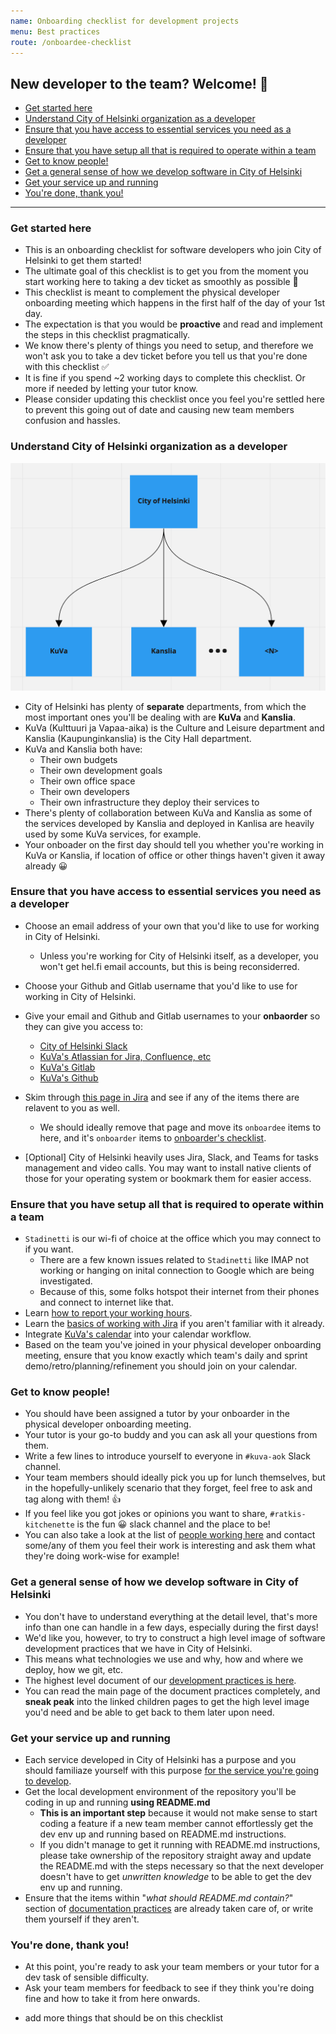```yaml
---
name: Onboarding checklist for development projects
menu: Best practices
route: /onboardee-checklist
---
```


## New developer to the team? Welcome! 👋

<!-- vim-markdown-toc GFM -->

* [Get started here](#get-started-here)
* [Understand City of Helsinki organization as a developer](#understand-city-of-helsinki-organization-as-a-developer)
* [Ensure that you have access to essential services you need as a developer](#ensure-that-you-have-access-to-essential-services-you-need-as-a-developer)
* [Ensure that you have setup all that is required to operate within a team](#ensure-that-you-have-setup-all-that-is-required-to-operate-within-a-team)
* [Get to know people!](#get-to-know-people)
* [Get a general sense of how we develop software in City of Helsinki](#get-a-general-sense-of-how-we-develop-software-in-city-of-helsinki)
* [Get your service up and running](#get-your-service-up-and-running)
* [You're done, thank you!](#youre-done-thank-you)

<!-- vim-markdown-toc -->

----

### Get started here

* This is an onboarding checklist for software developers who join City of Helsinki to get them started!
* The ultimate goal of this checklist is to get you from the moment you start working here to taking a dev ticket as smoothly as possible 🧡
* This checklist is meant to complement the physical developer onboarding meeting which happens in the first half of the day of your 1st day.
* The expectation is that you would be **proactive** and read and implement the steps in this checklist pragmatically.
* We know there's plenty of things you need to setup, and therefore we won't ask you to take a dev ticket before you tell us that you're done with this checklist ✅
* It is fine if you spend ~2 working days to complete this checklist. Or more if needed by letting your tutor know.
* Please consider updating this checklist once you feel you're settled here to prevent this going out of date and causing new team members confusion and hassles.

### Understand City of Helsinki organization as a developer
![City of Helsinki organization as a developer](../static/city_of_helsinki.png)
* City of Helsinki has plenty of **separate** departments, from which the most important ones you'll be dealing with are **KuVa** and **Kanslia**.
* KuVa (Kulttuuri ja Vapaa-aika) is the Culture and Leisure department and Kanslia (Kaupunginkanslia) is the City Hall department.
* KuVa and Kanslia both have:
    * Their own budgets
    * Their own development goals
    * Their own office space
    * Their own developers
    * Their own infrastructure they deploy their services to
* There's plenty of collaboration between KuVa and Kanslia as some of the services developed by Kanslia and deployed in Kanlisa are heavily used by some KuVa services, for example.
* Your onboader on the first day should tell you whether you're working in KuVa or Kanslia, if location of office or other things haven't given it away already 😀

### Ensure that you have access to essential services you need as a developer
* Choose an email address of your own that you'd like to use for working in City of Helsinki.
    * Unless you're working for City of Helsinki itself, as a developer, you won't get hel.fi email accounts, but this is being reconsiderred.
* Choose your Github and Gitlab username that you'd like to use for working in City of Helsinki.
* Give your email and Github and Gitlab usernames to your **onbaorder** so they can give you access to:
    * [City of Helsinki Slack](https://helsinkicity.slack.com/)
    * [KuVa's Atlassian for Jira, Confluence, etc](https://helsinkisolutionoffice.atlassian.net/wiki/spaces/DD/overview)
    * [KuVa's Gitlab](https://gitlab.com/City-of-Helsinki/KuVa)
    * [KuVa's Github](https://github.com/orgs/City-of-Helsinki/teams/kuva-developers/members)
* Skim through [this page in Jira](https://helsinkisolutionoffice.atlassian.net/wiki/spaces/DD/pages/851980/Services+and+accounts+for+new+developers) and see if any of
the items there are relavent to you as well.

   * We should ideally remove that page and move its `onboardee` items to here, and it's `onboarder` items to [onboarder's checklist](https://helsinkisolutionoffice.atlassian.net/wiki/spaces/DD/pages/416940090/Onboarding+checklist).

* [Optional] City of Helsinki heavily uses Jira, Slack, and Teams for tasks management and video calls.
You may want to install native clients of those for your operating system or bookmark them for easier access.

### Ensure that you have setup all that is required to operate within a team
* `Stadinetti` is our wi-fi of choice at the office which you may connect to if you want.
    * There are a few known issues related to `Stadinetti` like IMAP not working or hanging on inital connection to Google which are being investigated.
    * Because of this, some folks hotspot their internet from their phones and connect to internet like that.
* Learn [how to report your working hours](https://helsinkisolutionoffice.atlassian.net/wiki/spaces/DD/pages/30015547/Work+hours+tracking).
* Learn the [basics of working with Jira](https://helsinkisolutionoffice.atlassian.net/wiki/spaces/DD/pages/753745/Jira+instructions) if you aren't familiar with it already.
* Integrate [KuVa's calendar](https://helsinkisolutionoffice.atlassian.net/wiki/spaces/DD/pages/47677441/Calendar+usage) into your calendar workflow.
* Based on the team you've joined in your physical developer onboarding meeting, ensure that you know exactly which team's daily and
sprint demo/retro/planning/refinement you should join on your calendar.

### Get to know people!
* You should have been assigned a tutor by your onboarder in the physical developer onboarding meeting.
* Your tutor is your go-to buddy and you can ask all your questions from them.
* Write a few lines to introduce yourself to everyone in `#kuva-aok` Slack channel.
* Your team members should ideally pick you up for lunch themselves, but in the hopefully-unlikely scenario that they forget, feel free to ask and tag along with them! 👍
* If you feel like you got jokes or opinions you want to share, `#ratkis-kitchenette` is the fun 😀 slack channel and the place to be!
* You can also take a look at the list of [people working here](https://helsinkisolutionoffice.atlassian.net/wiki/spaces/DD/pages/753891/People) and contact some/any of them
you feel their work is interesting and ask them what they're doing work-wise for example!

### Get a general sense of how we develop software in City of Helsinki
* You don't have to understand everything at the detail level, that's more info than one can handle in a few days, especially during the first days!
* We'd like you, however, to try to construct a high level image of software development practices that we have in City of Helsinki.
* This means what technologies we use and why, how and where we deploy, how we git, etc.
* The highest level document of our [development practices is here](https://helsinkisolutionoffice.atlassian.net/wiki/spaces/DD/pages/65679/Development+practices).
* You can read the main page of the document practices completely, and **sneak peak** into the linked children pages to get the high level image you'd need and be
able to get back to them later upon need.

### Get your service up and running
* Each service developed in City of Helsinki has a purpose and you should familiaze yourself with this purpose
[for the service you're going to develop](https://helsinkisolutionoffice.atlassian.net/wiki/spaces/DD/pages/655463/Services).
* Get the local development environment of the repository you'll be coding in up and running **using README.md**
    * **This is an important step** because it would not make sense to start coding a feature if a new team member cannot effortlessly get the dev env up and
    running based on README.md instructions.
    * If you didn't manage to get it running with README.md instructions, please take ownership of the repository straight away and update the README.md with the steps
    necessary so that the next developer doesn't have to get *unwritten knowledge* to be able to get the dev env up and running.
* Ensure that the items within "*what should README.md contain?*" section of
[documentation practices](https://helsinkisolutionoffice.atlassian.net/wiki/spaces/DD/pages/753772/Documentation+practices) are already taken care of, or write them yourself if they aren't.

### You're done, thank you!
* At this point, you're ready to ask your team members or your tutor for a dev task of sensible difficulty.
* Ask your team members for feedback to see if they think you're doing fine and how to take it from here onwards.

- add more things that should be on this checklist

